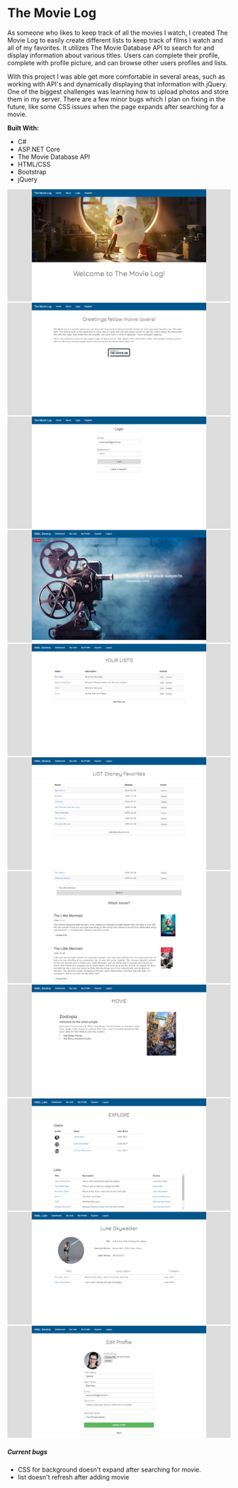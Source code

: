 # The Movie Log

As someone who likes to keep track of all the movies I watch, I created The Movie Log to easily create different lists to keep track of films I watch and all of my favorites. It utilizes The Movie Database API to search for and display information about various titles. Users can complete their profile, complete with profile picture, and can browse other users profiles and lists.

With this project I was able get more comfortable in several areas, such as working with API's and dynamically displaying that information with jQuery. One of the biggest challenges was learning how to upload photos and store them in my server. There are a few minor bugs which I plan on fixing in the future, like some CSS issues when the page expands after searching for a movie. 

__Built With:__
* C#
* ASP.NET Core
* The Movie Database API
* HTML/CSS
* Bootstrap
* jQuery


![Home Page](https://github.com/Ziyal/TheMovieLog/blob/master/wwwroot/images/screenshots/home.png "Home Page")
![About](https://github.com/Ziyal/TheMovieLog/blob/master/wwwroot/images/screenshots/about.png "About")
![Login](https://github.com/Ziyal/TheMovieLog/blob/master/wwwroot/images/screenshots/login.png "Login")
![Dashboard](https://github.com/Ziyal/TheMovieLog/blob/master/wwwroot/images/screenshots/dashboard.png "Dashboard")
![My Lists](https://github.com/Ziyal/TheMovieLog/blob/master/wwwroot/images/screenshots/mylists.png "My Lists")
![List](https://github.com/Ziyal/TheMovieLog/blob/master/wwwroot/images/screenshots/list.png "List")
![Movie Search](https://github.com/Ziyal/TheMovieLog/blob/master/wwwroot/images/screenshots/moviesearch.png "Movie Search")
![Movie](https://github.com/Ziyal/TheMovieLog/blob/master/wwwroot/images/screenshots/movie.png "Movie")
![Explore](https://github.com/Ziyal/TheMovieLog/blob/master/wwwroot/images/screenshots/explore.png "Explore")
![User Profile](https://github.com/Ziyal/TheMovieLog/blob/master/wwwroot/images/screenshots/userprofile.png "User Profile")
![User Profile Edit](https://github.com/Ziyal/TheMovieLog/blob/master/wwwroot/images/screenshots/profileedit.png "User Profile Edit")

##### Current bugs
+ CSS for background doesn't expand after searching for movie.
+ list doesn't refresh after adding movie